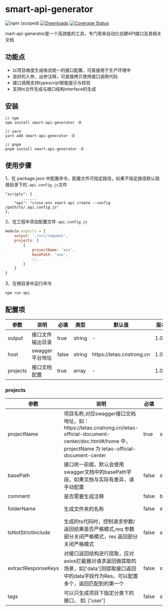 # smart-api-generator

![npm (scoped)](https://img.shields.io/npm/v/smart-api-generator)
[![Downloads](https://img.shields.io/npm/dm/smart-api-generator)](https://www.npmjs.com/package/smart-api-generator)
[![Coverage Status](https://coveralls.io/repos/github/TyrantL/auto-api-generator/badge.svg?branch=)](https://coveralls.io/github/TyrantL/auto-api-generator?branch=)

mart-api-generator是一个高效能的工具，专门用来自动化创建API接口及其相关文档

## 功能点

- 以项目维度生成格式统一的接口配置，可直接用于生产环境中
- 良好的入参、出参注释，可直接拷贝使用接口调用代码
- 接口调用支持typescript智能提示与校验
- 支持ts文件生成与接口结构interface的生成

## 安装
```
// npm
npm install smart-api-generator -D

// yarn
yarn add smart-api-generator -D

// pnpm
pnpm install smart-api-generator -D
```

## 使用步骤

1、在 package.json 中配置命令，配置文件可指定路径，如果不指定路径默认取根目录下的`.api.config.js`文件

```
"scripts": {
        ......
    "api": "cross-env smart-api create --config /path/to/.api.config.js"
},
```

2、在工程中添加配置文件`·api.config.js`

```javascript
module.exports = {
    output: './src/request',
    projects: [
        {
            projectName: 'xxx',
            basePath: 'xxx',
            //...
        }
    ]
}
```

3、在根目录中运行命令
```
npm run api
```

## 配置项
<!-- Markdown表格 -->
<table>
<thead>
<tr>
<th style="width: 150px">参数</th>
<th style="width: 250px">说明</th>
<th style="width: 150px">必填</th>
<th style="width: 100px">类型</th>
<th style="width: 200px">默认值</th>
<th style="width: 150px">版本</th>
</tr>
</thead>
<tbody>
<tr>
<td>output</td>
<td>接口文件输出目录</td>
<td>true</td>
<td>string</td>
<td>-</td>
<td>1.0.0</td>
</tr>
<tr>
<td>host</td>
<td>swagger平台地址</td>
<td>false</td>
<td>string</td>
<td>https://letao.cnstrong.cn</td>
<td>1.0.0</td>
</tr>
<tr>
<td>projects</td>
<td>接口文档配置</td>
<td>true</td>
<td>array</td>
<td>-</td>
<td>1.0.0</td>
</tr>
</tbody>
</table>

### projects
<table>
<thead>
<tr>
<th style="width: 150px">参数</th>
<th style="width: 250px">说明</th>
<th style="width: 150px">必填</th>
<th style="width: 100px">类型</th>
<th style="width: 200px">默认值</th>
<th style="width: 150px">版本</th>
</tr>
</thead>
<tbody>
<tr>
<td>projectName</td>
<td>项目名称,对应swagger接口文档地址，如：<span>https://letao.cnstrong.cn/letao-official-document-center/doc.html#/home</span> 中，projectName 为 letao-official-document-center</td>
<td>true</td>
<td>string</td>
<td>-</td>
<td>1.0.0</td>
</tr>
<tr>
<td>basePath</td>
<td>接口统一前缀，默认会使用swagger文档中的basePath字段，如果文档与实际有差异，请手动配置</td>
<td>false</td>
<td>string</td>
<td>swagger文档主页中的basePath字段</td>
<td>1.0.0</td>
</tr>
<tr>
<td>comment</td>
<td>是否需要生成注释</td>
<td>false</td>
<td>boolean</td>
<td>true</td>
<td>1.0.0</td>
</tr>
<tr>
<td>folderName</td>
<td>生成文件夹的名称</td>
<td>false</td>
<td>string</td>
<td>默认使用 projectName</td>
<td>1.0.0</td>
</tr>
<tr>
<td>tsNotStrictInclude</td>
<td>生成的ts代码时，控制请求参数/返回结果是否严格模式,req 参数部分关闭严格模式，res 返回部分关闭严格模式 </td>
<td>false</td>
<td>string[]</td>
<td>['res']</td>
<td>1.1.0</td>
</tr>
<tr>
<td>extractResponseKeys</td>
<td>对接口返回结构进行提取，应对axios拦截器对请求返回做提取的场景，如['data']则提取接口返回中的data字段作为Res，可以配置多个，返回匹配到的第一个</td>
<td>false</td>
<td>string[]</td>
<td>-</td>
<td>1.2.0</td>
</tr>
<tr>
<td>tags</td>
<td>可以只生成项目下指定分类下的接口， 如: ['user']</td>
<td>false</td>
<td>string[]</td>
<td>-</td>
<td>1.2.0</td>
</tr>
</tbody>
</table>

